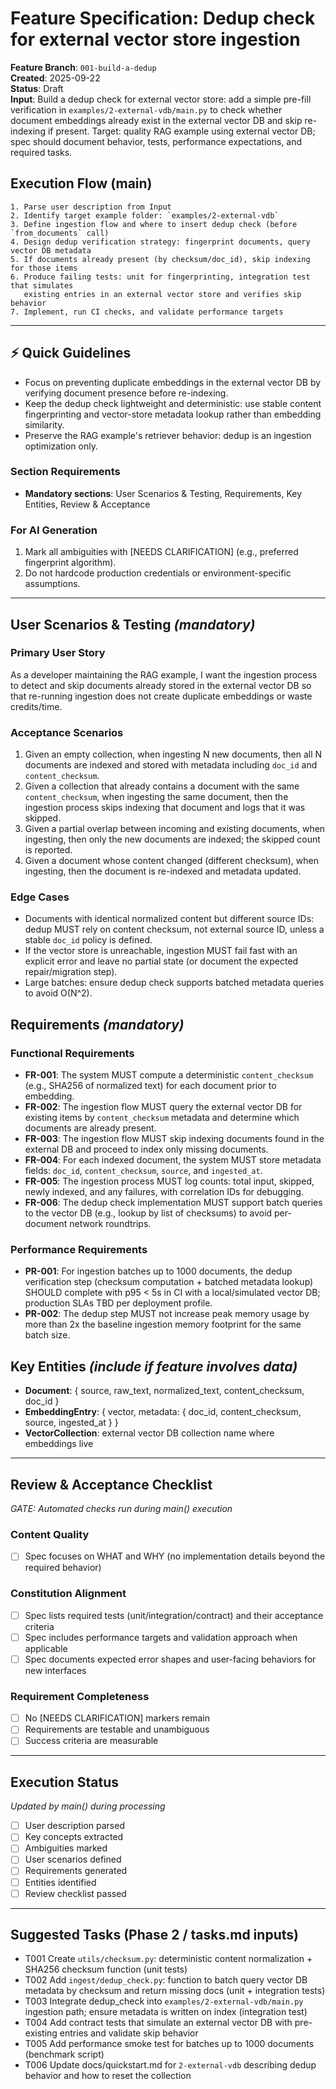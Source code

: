 # Feature Specification: Dedup check for external vector store ingestion

**Feature Branch**: `001-build-a-dedup`  
**Created**: 2025-09-22  
**Status**: Draft  
**Input**: Build a dedup check for external vector store: add a simple pre-fill verification
in `examples/2-external-vdb/main.py` to check whether document embeddings already exist
in the external vector DB and skip re-indexing if present. Target: quality RAG example
using external vector DB; spec should document behavior, tests, performance expectations,
and required tasks.

## Execution Flow (main)
```
1. Parse user description from Input
2. Identify target example folder: `examples/2-external-vdb`
3. Define ingestion flow and where to insert dedup check (before `from_documents` call)
4. Design dedup verification strategy: fingerprint documents, query vector DB metadata
5. If documents already present (by checksum/doc_id), skip indexing for those items
6. Produce failing tests: unit for fingerprinting, integration test that simulates
   existing entries in an external vector store and verifies skip behavior
7. Implement, run CI checks, and validate performance targets
```

---

## ⚡ Quick Guidelines
- Focus on preventing duplicate embeddings in the external vector DB by verifying
  document presence before re-indexing.
- Keep the dedup check lightweight and deterministic: use stable content fingerprinting
  and vector-store metadata lookup rather than embedding similarity.
- Preserve the RAG example's retriever behavior: dedup is an ingestion optimization only.

### Section Requirements
- **Mandatory sections**: User Scenarios & Testing, Requirements, Key Entities, Review & Acceptance

### For AI Generation
1. Mark all ambiguities with [NEEDS CLARIFICATION] (e.g., preferred fingerprint algorithm).
2. Do not hardcode production credentials or environment-specific assumptions.

---

## User Scenarios & Testing *(mandatory)*

### Primary User Story
As a developer maintaining the RAG example, I want the ingestion process to detect and
skip documents already stored in the external vector DB so that re-running ingestion does
not create duplicate embeddings or waste credits/time.

### Acceptance Scenarios
1. Given an empty collection, when ingesting N new documents, then all N documents are
   indexed and stored with metadata including `doc_id` and `content_checksum`.
2. Given a collection that already contains a document with the same `content_checksum`,
   when ingesting the same document, then the ingestion process skips indexing that
   document and logs that it was skipped.
3. Given a partial overlap between incoming and existing documents, when ingesting,
   then only the new documents are indexed; the skipped count is reported.
4. Given a document whose content changed (different checksum), when ingesting,
   then the document is re-indexed and metadata updated.

### Edge Cases
- Documents with identical normalized content but different source IDs: dedup MUST rely on
  content checksum, not external source ID, unless a stable `doc_id` policy is defined.
- If the vector store is unreachable, ingestion MUST fail fast with an explicit error and
  leave no partial state (or document the expected repair/migration step).
- Large batches: ensure dedup check supports batched metadata queries to avoid O(N^2).

## Requirements *(mandatory)*

### Functional Requirements
- **FR-001**: The system MUST compute a deterministic `content_checksum` (e.g., SHA256 of
  normalized text) for each document prior to embedding.
- **FR-002**: The ingestion flow MUST query the external vector DB for existing items by
  `content_checksum` metadata and determine which documents are already present.
- **FR-003**: The ingestion flow MUST skip indexing documents found in the external DB and
  proceed to index only missing documents.
- **FR-004**: For each indexed document, the system MUST store metadata fields: `doc_id`,
  `content_checksum`, `source`, and `ingested_at`.
- **FR-005**: The ingestion process MUST log counts: total input, skipped, newly indexed,
  and any failures, with correlation IDs for debugging.
- **FR-006**: The dedup check implementation MUST support batch queries to the vector DB
  (e.g., lookup by list of checksums) to avoid per-document network roundtrips.

### Performance Requirements
- **PR-001**: For ingestion batches up to 1000 documents, the dedup verification step
  (checksum computation + batched metadata lookup) SHOULD complete with p95 < 5s in CI
  with a local/simulated vector DB; production SLAs TBD per deployment profile.
- **PR-002**: The dedup step MUST not increase peak memory usage by more than 2x the
  baseline ingestion memory footprint for the same batch size.

## Key Entities *(include if feature involves data)*
- **Document**: { source, raw_text, normalized_text, content_checksum, doc_id }
- **EmbeddingEntry**: { vector, metadata: { doc_id, content_checksum, source, ingested_at } }
- **VectorCollection**: external vector DB collection name where embeddings live

---

## Review & Acceptance Checklist
*GATE: Automated checks run during main() execution*

### Content Quality
- [ ] Spec focuses on WHAT and WHY (no implementation details beyond the required behavior)

### Constitution Alignment
- [ ] Spec lists required tests (unit/integration/contract) and their acceptance criteria
- [ ] Spec includes performance targets and validation approach when applicable
- [ ] Spec documents expected error shapes and user-facing behaviors for new interfaces

### Requirement Completeness
- [ ] No [NEEDS CLARIFICATION] markers remain
- [ ] Requirements are testable and unambiguous
- [ ] Success criteria are measurable

---

## Execution Status
*Updated by main() during processing*

- [ ] User description parsed
- [ ] Key concepts extracted
- [ ] Ambiguities marked
- [ ] User scenarios defined
- [ ] Requirements generated
- [ ] Entities identified
- [ ] Review checklist passed

---

## Suggested Tasks (Phase 2 / tasks.md inputs)
- T001 Create `utils/checksum.py`: deterministic content normalization + SHA256 checksum function (unit tests)
- T002 Add `ingest/dedup_check.py`: function to batch query vector DB metadata by checksum and return missing docs (unit + integration tests)
- T003 Integrate dedup_check into `examples/2-external-vdb/main.py` ingestion path; ensure metadata is written on index (integration test)
- T004 Add contract tests that simulate an external vector DB with pre-existing entries and validate skip behavior
- T005 Add performance smoke test for batches up to 1000 documents (benchmark script)
- T006 Update docs/quickstart.md for `2-external-vdb` describing dedup behavior and how to reset the collection


